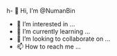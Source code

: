 h- 👋 Hi, I’m @NumanBin
- 👀 I’m interested in ...
- 🌱 I’m currently learning ...
- 💞️ I’m looking to collaborate on ...
- 📫 How to reach me ...

<!---
NumanBin/NumanBin is a ✨ special ✨ repository because its `README.md` (this file) appears on your GitHub profile.
You can click the Preview link to take a look at your changes.
--->
